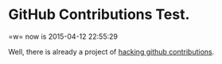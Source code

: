 GitHub Contributions Test.
===

=w= now is 2015-04-12 22:55:29  

Well, there is already a project of [hacking github contributions](https://github.com/IonicaBizau/github-contributions).
